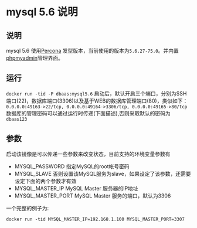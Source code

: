 # mysql 5.6 说明
## 说明
mysql 5.6 使用[Percona](http://www.percona.com) 发型版本，当前使用的版本为`5.6.27-75.0`。并内置[phpmyadmin](http://www.phpmyadmin.net)管理界面。

## 运行

`docker run -tid -P dbaas:mysql5.6`
启动后，默认开启三个端口，分别为SSH端口(22)，数据库端口(3306)以及基于WEB的数据库管理端口(80)，类似如下：
`0.0.0.0:49163->22/tcp, 0.0.0.0:49164->3306/tcp, 0.0.0.0:49165->80/tcp`
数据库的管理密码可以通过运行时传递(下面描述),否则采取默认的密码为`dbaas123`

## 参数

启动该镜像是可以传递一些参数来改变状态，目前支持的环境变量参数有
- MYSQL_PASSWORD 指定MySQL的root帐号密码
- MYSQL_SLAVE 否则设置该MySQL服务为slave，如果设定了该参数，还需要设定下面的两个参数才有效
- MYSQL_MASTER_IP MySQL Master 服务器的IP地址
- MYSQL_MASTER_PORT MySQL Master 服务的端口，默认为3306

一个完整的例子为:

`docker run -tid MYSQL_MASTER_IP=192.168.1.100 MYSQL_MASTER_PORT=3307`

